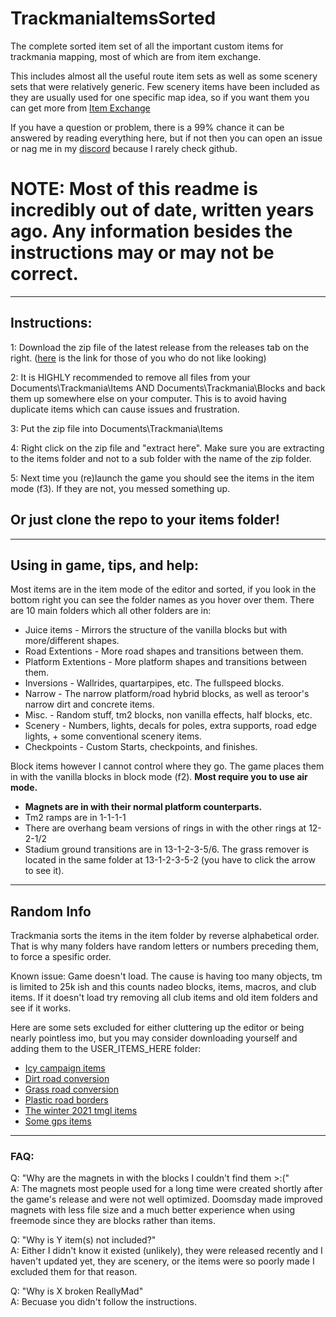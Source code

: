 # TrackmaniaItemsSorted

The complete sorted item set of all the important custom items for trackmania mapping, most of which are from item exchange.


This includes almost all the useful route item sets as well as some scenery sets that were relatively generic. Few scenery items have been included as they are usually used for one specific map idea, so if you want them you can get more from [Item Exchange](https://item.mania.exchange) 

If you have a question or problem, there is a 99% chance it can be answered by reading everything here, but if not then you can open an issue or nag me in my [discord](https://discord.gg/sRB54zg) because I rarely check github.

# NOTE: Most of this readme is incredibly out of date, written years ago. Any information besides the instructions may or may not be correct. 

-----------------------------------

## Instructions:

1: Download the zip file of the latest release from the releases tab on the right. ([here](https://github.com/That-Ski-Freak/TrackmaniaItemsSorted/releases) is the link for those of you who do not like looking)

2: It is HIGHLY recommended to remove all files from your Documents\Trackmania\Items AND Documents\Trackmania\Blocks and back them up somewhere else on your computer. This is to avoid having duplicate items which can cause issues and frustration.

3: Put the zip file into Documents\Trackmania\Items

4: Right click on the zip file and "extract here". Make sure you are extracting to the items folder and not to a sub folder with the name of the zip folder.

5: Next time you (re)launch the game you should see the items in the item mode (f3). If they are not, you messed something up.

## Or just clone the repo to your items folder!

--------------------------------------

## Using in game, tips, and help:

Most items are in the item mode of the editor and sorted, if you look in the bottom right you can see the folder names as you hover over them. There are 10 main folders which all other folders are in:

* Juice items - Mirrors the structure of the vanilla blocks but with more/different shapes.
* Road Extentions - More road shapes and transitions between them.
* Platform Extentions - More platform shapes and transitions between them.  
* Inversions - Wallrides, quartarpipes, etc. The fullspeed blocks.
* Narrow - The narrow platform/road hybrid blocks, as well as teroor's narrow dirt and concrete items.
* Misc. - Random stuff, tm2 blocks, non vanilla effects, half blocks, etc.
* Scenery - Numbers, lights, decals for poles, extra supports, road edge lights, + some conventional scenery items.
* Checkpoints - Custom Starts, checkpoints, and finishes.


Block items however I cannot control where they go. The game places them in with the vanilla blocks in block mode (f2). **Most require you to use air mode.**

* **Magnets are in with their normal platform counterparts.**  
* Tm2 ramps are in 1-1-1-1   
* There are overhang beam versions of rings in with the other rings at 12-2-1/2   
* Stadium ground transitions are in 13-1-2-3-5/6. The grass remover is located in the same folder at 13-1-2-3-5-2 (you have to click the arrow to see it).

--------------------------------------

## Random Info

Trackmania sorts the items in the item folder by reverse alphabetical order. That is why many folders have random letters or numbers preceding them, to force a spesific order.

Known issue: Game doesn't load. The cause is having too many objects, tm is limited to 25k ish and this counts nadeo blocks, items, macros, and club items. If it doesn't load try removing all club items and old item folders and see if it works.


Here are some sets excluded for either cluttering up the editor or being nearly pointless imo, but you may consider downloading yourself and adding them to the USER_ITEMS_HERE folder:  
* [Icy campaign items](https://item.exchange/set/view/11164)  
* [Dirt road conversion](https://item.exchange/set/view/11244)  
* [Grass road conversion](https://item.exchange/set/view/11261)  
* [Plastic road borders](https://item.mania.exchange/set/view/11220)  
* [The winter 2021 tmgl items](https://item.exchange/set/view/10616)  
* [Some gps items](https://item.exchange/set/view/10883)

--------------------------------------

### FAQ:  

Q: "Why are the magnets in with the blocks I couldn't find them >:("  
A: The magnets most people used for a long time were created shortly after the game's release and were not well optimized. Doomsday made improved magnets with less file size and a much better experience when using freemode since they are blocks rather than items.  

Q: "Why is Y item(s) not included?"  
A: Either I didn't know it existed (unlikely), they were released recently and I haven't updated yet, they are scenery, or the items were so poorly made I excluded them for that reason.  

Q: "Why is X broken ReallyMad"  
A: Becuase you didn't follow the instructions.
